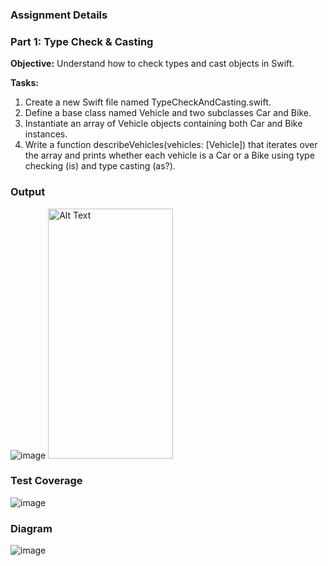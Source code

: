 ### **Assignment Details**
### **Part 1: Type Check & Casting**

**Objective:** Understand how to check types and cast objects in Swift.

**Tasks:**

1. Create a new Swift file named TypeCheckAndCasting.swift.
2. Define a base class named Vehicle and two subclasses Car and Bike.
3. Instantiate an array of Vehicle objects containing both Car and Bike instances.
4. Write a function describeVehicles(vehicles: [Vehicle]) that iterates over the array and prints whether each vehicle is a Car or a Bike using type checking (is) and type casting (as?).



### **Output**

![image](https://github.com/Sumit4482/TypeCheck_AndTypeCasting/assets/61246873/5c13b314-5d45-44b2-8232-0fc704adaad5)
<img src="https://github.com/Sumit4482/TypeCheck_AndTypeCasting/assets/61246873/20f09ffd-f262-4c0c-8b85-551d6fb2155b" alt="Alt Text" width="200" height="400">


### **Test Coverage**
![image](https://github.com/Sumit4482/TypeCheck_AndTypeCasting/assets/61246873/363bf68d-be37-4d30-8d5f-e31504f6970c)


### **Diagram**
![image](https://github.com/Sumit4482/TypeCheck_AndTypeCasting/assets/61246873/401acfe6-f75f-4d69-b031-2cba2a840349)




